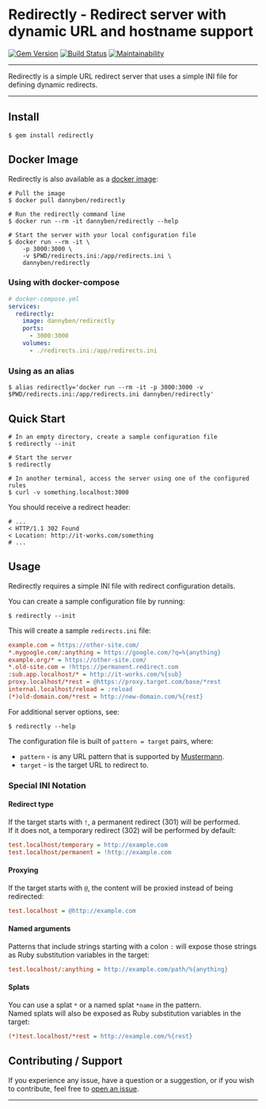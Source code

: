 # Redirectly - Redirect server with dynamic URL and hostname support

[![Gem Version](https://badge.fury.io/rb/redirectly.svg)](https://badge.fury.io/rb/redirectly)
[![Build Status](https://github.com/DannyBen/redirectly/workflows/Test/badge.svg)](https://github.com/DannyBen/redirectly/actions?query=workflow%3ATest)
[![Maintainability](https://api.codeclimate.com/v1/badges/094281e5b8e90b8ff85f/maintainability)](https://codeclimate.com/github/DannyBen/redirectly/maintainability)

---

Redirectly is a simple URL redirect server that uses a simple INI file for 
defining dynamic redirects.

---

## Install

```
$ gem install redirectly
```

## Docker Image

Redirectly is also available as a [docker image][docker]:

```shell
# Pull the image
$ docker pull dannyben/redirectly

# Run the redirectly command line
$ docker run --rm -it dannyben/redirectly --help

# Start the server with your local configuration file
$ docker run --rm -it \
    -p 3000:3000 \
    -v $PWD/redirects.ini:/app/redirects.ini \
    dannyben/redirectly 
```

### Using with docker-compose

```yaml
# docker-compose.yml
services:
  redirectly:
    image: dannyben/redirectly
    ports:
      - 3000:3000
    volumes:
      - ./redirects.ini:/app/redirects.ini
```

### Using as an alias

```shell
$ alias redirectly='docker run --rm -it -p 3000:3000 -v $PWD/redirects.ini:/app/redirects.ini dannyben/redirectly'
```

## Quick Start

```shell
# In an empty directory, create a sample configuration file
$ redirectly --init

# Start the server
$ redirectly

# In another terminal, access the server using one of the configured rules
$ curl -v something.localhost:3000
```

You should receive a redirect header:

```shell
# ...
< HTTP/1.1 302 Found
< Location: http://it-works.com/something
# ...
```


## Usage 

Redirectly requires a simple INI file with redirect configuration details.

You can create a sample configuration file by running:

```shell
$ redirectly --init
```

This will create a sample `redirects.ini` file:

```ini
example.com = https://other-site.com/
*.mygoogle.com/:anything = https://google.com/?q=%{anything}
example.org/* = https://other-site.com/
*.old-site.com = !https://permanent.redirect.com
:sub.app.localhost/* = http://it-works.com/%{sub}
proxy.localhost/*rest = @https://proxy.target.com/base/*rest
internal.localhost/reload = :reload
(*)old-domain.com/*rest = http://new-domain.com/%{rest}
```

For additional server options, see:

```shell
$ redirectly --help
```

The configuration file is built of `pattern = target` pairs, where:

- `pattern` - is any URL pattern that is supported by [Mustermann][mustermann].
- `target` - is the target URL to redirect to.

### Special INI Notation

#### Redirect type

If the target starts with `!`, a permanent redirect (301) will be performed.  
If it does not, a temporary redirect (302) will be performed by default:

```ini
test.localhost/temporary = http://example.com
test.localhost/permanent = !http://example.com
```

#### Proxying

If the target starts with `@`, the content will be proxied instead of being
redirected:

```ini
test.localhost = @http://example.com
```

#### Named arguments

Patterns that include strings starting with a colon `:` will expose those
strings as Ruby substitution variables in the target:

```ini
test.localhost/:anything = http://example.com/path/%{anything}
```

#### Splats

You can use a splat `*` or a named splat `*name` in the pattern.  
Named splats will also be exposed as Ruby substitution variables in the target:

```ini
(*)test.localhost/*rest = http://example.com/%{rest}
```

## Contributing / Support

If you experience any issue, have a question or a suggestion, or if you wish
to contribute, feel free to [open an issue][issues].


---

[issues]: https://github.com/DannyBen/redirectly/issues
[mustermann]: https://github.com/sinatra/mustermann/blob/master/mustermann/README.md
[docker]: https://hub.docker.com/r/dannyben/redirectly